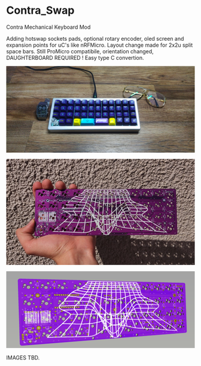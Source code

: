 # Contra_Swap
Contra Mechanical Keyboard Mod

Adding hotswap sockets pads, optional rotary encoder, oled screen and expansion points for uC's like nRFMicro.
Layout change made for 2x2u split space bars.
Still ProMicro compatibile, orientation changed, DAUGHTERBOARD REQUIRED !
Easy type C convertion.

![Full Build](https://github.com/anycam/Contra_Swap/blob/main/ContraSwap/ContraSwap/Images/ContraFull.jpg)


![PCB Real](https://github.com/anycam/Contra_Swap/blob/main/ContraSwap/ContraSwap/Images/COntraPcb.jpg)


![PCB Preview](https://github.com/anycam/Contra_Swap/blob/main/ContraSwap/ContraSwap/Images/PCBpre.png)

IMAGES TBD.
